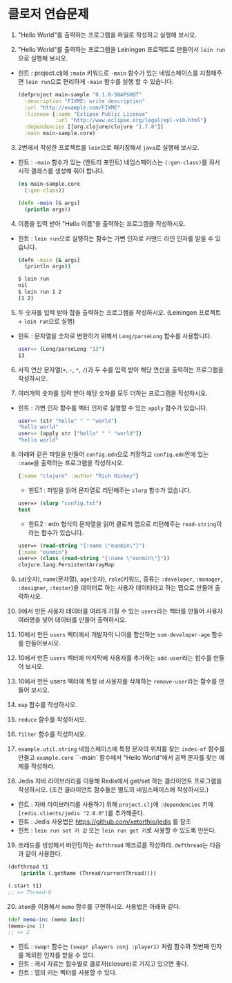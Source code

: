 # 클로저 연습문제

1. "Hello World"를 출력하는 프로그램을 파일로 작성하고 실행해 보시오.

2. "Hello World"를 출력하는 프로그램을 Leiningen 프로젝트로 만들어서 `lein run`으로 실행해 보시오.
  - 힌트 : project.clj에 `:main` 키워드로 `-main` 함수가 있는 네임스페이스를 지정해주면
    `lein run`으로 편리하게 `-main` 함수를 실행 할 수 있습니다.
    ```clojure
    (defproject main-sample "0.1.0-SNAPSHOT"
      :description "FIXME: write description"
      :url "http://example.com/FIXME"
      :license {:name "Eclipse Public License"
                :url "http://www.eclipse.org/legal/epl-v10.html"}
      :dependencies [[org.clojure/clojure "1.7.0"]]
      :main main-sample.core)
    ```

3. 2번에서 작성한 프로젝트를 `lein`으로 패키징해서 `java`로 실행해 보시오.
  - 힌트 : `-main` 함수가 있는 (엔트리 포인트) 네임스페이스는 `(:gen-class)`를 줘서 시작 클래스를
    생성해 줘야 합니다.
    ```clojure
    (ns main-sample.core
      (:gen-class))

    (defn -main [& args]
      (println args))
    ```

4. 이름을 입력 받아 "Hello 이름"을 출력하는 프로그램을 작성하시오.
  - 힌트 : `lein run`으로 실행하는 함수는 가변 인자로 커맨드 라인 인자를 받을 수 있습니다.
      ```bash
      (defn -main [& args]
        (println args))
    
      $ lein run
      nil
      $ lein run 1 2
      (1 2)
      ```

5. 두 숫자를 입력 받아 합을 출력하는 프로그램을 작성하시오. (Leiningen 프로젝트 + `lein run`으로 실행)
  - 힌트 : 문자열을 숫자로 변한하기 위해서 `Long/parseLong` 함수를 사용합니다.
    ```bash
    user=> (Long/parseLong "13")
    13
    ```

6. 사칙 연산 문자열(`+`, `-`, `*`, `/`)과 두 수를 입력 받아 해당 연산을 출력하는 프로그램을 작성하시오.

7. 여러개의 숫자를 입력 받아 해당 숫자를 모두 더하는 프로그램을 작성하시오.
  - 힌트 : 가변 인자 함수를 벡터 인자로 실행할 수 있는 `apply` 함수가 있습니다.
    ```bash
    user=> (str "hello" " " "world")
    "hello world"
    user=> (apply str ["hello" " " "world"])
    "hello world"
    ```

8. 아래와 같은 파일을 만들어 `config.edn`으로 저장하고 `config.edn`안에 있는 `:name`을 출력하는
   프로그램을 작성하시오.

   ```clojure
   {:name "clojure" :author "Rich Hickey"}
   ```
   
   - 힌트1 : 파일을 읽어 문자열로 리턴해주는 `slurp` 함수가 있습니다.
    ```clojure
    user=> (slurp "config.txt")
    test
    ```
   - 힌트2 : edn 형식의 문자열을 읽어 클로저 맵으로 리턴해주는 `read-string`이라는 함수가 있습니다.
    ```clojure
    user=> (read-string "{:name \"eunmin\"}")
    {:name "eunmin"}
    user=> (class (read-string "{:name \"eunmin\"}"))
    clojure.lang.PersistentArrayMap
    ```
    
9. `id`(숫자), `name`(문자열), `age`(숫자), `role`(키워드, 종류는 `:developer`, `:manager`, `:designer`, `:tester`)을 
   데이터로 하는 사용자 데이터라고 하는 맵으로 만들어 출력하시오.

10. 9에서 만든 사용자 데이터를 여러개 가질 수 있는 `users`라는 백터를 만들어 사용자 여러명을 넣어 데이터를 만들어 출력하시오.

11. 10에서 만든 `users` 벡터에서 개발자의 나이를 합산하는 `sum-developer-age` 함수를 만들어보시오.

12. 10에서 만든 `users` 벡터에 마지막에 사용자를 추가하는 `add-user`라는 함수를 만들어 보시오.

13. 10에서 만든 users 벡터에 특정 id 사용자를 삭제하는 `remove-user`라는 함수를 만들어 보시오.

14. `map` 함수를 작성하시오.

15. `reduce` 함수를 작성하시오.

16. `filter` 함수를 작성하시오.

17. `example.util.string` 네임스페이스에 특정 문자의 위치를 찾는 `index-of` 함수를 만들고 
    `example.core` ``-main` 함수에서 "Hello World"에서 공백 문자를 찾는 예제를 작성하라.

18. Jedis 자바 라이브러리를 이용해 Redis에서 get/set 하는 클라이언트 프로그램을 작성하시오. (조건 클라이언트 함수들은 별도의 네임스페이스에 작성하시오.)
  - 힌트 : 자바 라이브러리를 사용하기 위해 `project.clj`에 `:dependencies` 키에 `[redis.clients/jedis "2.8.0"]`를 추가해준다.
  - 힌트 : Jedis 사용법은 https://github.com/xetorthio/jedis 를    참조
  - 힌트 : `lein run set 키 값` 또는 `lein run get 키`로 사용할 수 있도록 만든다.
   
19. 쓰레드를 생성해서 바인딩하는 `defthread` 매크로를 작성하라. `defthread`는 다음과 같이 사용한다.
  
  ```clojure
  (defthread t1
      (println (.getName (Thread/currentThread))))

  (.start t1)
  ;; => Thread-0
  ```
  
20. `atom`을 이용해서 `memo` 함수를 구현하시오. 사용법은 아래와 같다.
  ```clojure
  (def memo-inc (memo inc))
  (memo-inc 1)
  ;; => 2
  ```
  - 힌트 : `swap!` 함수는 `(swap! players conj :player1)` 처럼 함수와 첫번째 인자를 제외한 인자를 받을 수 있다.
  - 힌트 : 캐시 자료는 함수별로 클로저(closure)로 가지고 있으면 좋다.
  - 힌트 : 맵의 키는 벡터를 사용할 수 있다.
  
 
